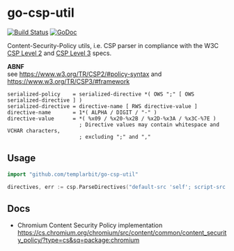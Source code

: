# go-csp-util

[![Build Status](https://travis-ci.org/templarbit/go-csp-util.svg?branch=master)](https://travis-ci.org/templarbit/go-csp-util)
[![GoDoc](https://godoc.org/github.com/templarbit/go-csp-util?status.svg)](https://godoc.org/github.com/templarbit/go-csp-util)

Content-Security-Policy utils, i.e. CSP parser in compliance with the W3C 
[CSP Level 2](https://www.w3.org/TR/CSP2/) 
and [CSP Level 3](https://www.w3.org/TR/CSP3/) specs.

**ABNF**  
see https://www.w3.org/TR/CSP2/#policy-syntax
and https://www.w3.org/TR/CSP3/#framework

```
serialized-policy    = serialized-directive *( OWS ";" [ OWS serialized-directive ] )
serialized-directive = directive-name [ RWS directive-value ]
directive-name       = 1*( ALPHA / DIGIT / "-" )
directive-value      = *( %x09 / %x20-%x2B / %x2D-%x3A / %x3C-%7E )
                       ; Directive values may contain whitespace and VCHAR characters,
                       ; excluding ";" and ","
```


## Usage

```go
import "github.com/templarbit/go-csp-util"

directives, err := csp.ParseDirectives("default-src 'self'; script-src 'self'; object-src 'self'; base-uri 'none'; report-uri https://ingest.templarbit.com/csp-reports")
```

## Docs

  * Chromium Content Security Policy implementation
    https://cs.chromium.org/chromium/src/content/common/content_security_policy/?type=cs&sq=package:chromium

